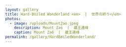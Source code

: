 ```yaml
---
layout: gallery
title: Hard-Boiled Wonderland <em>  |  世界の終り</em>
photos:
  - image: /uploads/MountZao.jpeg
    description: Mount Zaō  |  蔵王連峰
    caption: Mount Zaō  |  蔵王連峰
permalink: /gallery/HardBoiledWonderland/
---
```

